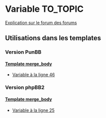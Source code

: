 # Variable TO_TOPIC
[Explication sur le forum des forums](http://forum.forumactif.com/t294113-listing-des-variables#TO_TOPIC)

## Utilisations dans les templates

### Version PunBB

#### [Template merge_body](punbb/merge_body.md)
* [Variable à la ligne 46](../punbb/merge_body.tpl#L46)

### Version phpBB2

#### [Template merge_body](subsilver/merge_body.md)
* [Variable à la ligne 25](../subsilver/merge_body.tpl#L25)